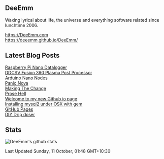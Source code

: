 ## DeeEmm

Waxing lyrical about life, the universe and everything software related since lunchtime 2006.

https://DeeEmm.com  
https://deeemm.github.io/DeeEmm/

## Latest Blog Posts

[Raspberry Pi Nano Datalogger](https:&#x2F;&#x2F;deeemm.com&#x2F;general&#x2F;2020&#x2F;09&#x2F;30&#x2F;Raspberry-Pi-Nano-datalogger.html)  
          [DDCSV Fusion 360 Plasma Post Processor](https:&#x2F;&#x2F;deeemm.com&#x2F;general&#x2F;2020&#x2F;09&#x2F;30&#x2F;ddcsv-fusion360-plasma-post-processor.html)  
          [Arduino Nano Nodes](https:&#x2F;&#x2F;deeemm.com&#x2F;general&#x2F;2020&#x2F;09&#x2F;30&#x2F;arduino-nano-nodes.html)  
          [Panic Nova](https:&#x2F;&#x2F;deeemm.com&#x2F;general&#x2F;2020&#x2F;09&#x2F;28&#x2F;panic-nova.html)  
          [Making The Change](https:&#x2F;&#x2F;deeemm.com&#x2F;general&#x2F;2020&#x2F;09&#x2F;28&#x2F;making-the-change.html)  
          [Prose Hell](https:&#x2F;&#x2F;deeemm.com&#x2F;general&#x2F;2020&#x2F;09&#x2F;28&#x2F;prose-hell.html)  
          [Welcome to my new Github io page](https:&#x2F;&#x2F;deeemm.com&#x2F;general&#x2F;2020&#x2F;09&#x2F;27&#x2F;my-new-github-io-page.html)  
          [Installing mysql2 under OSX with gem](https:&#x2F;&#x2F;deeemm.com&#x2F;general&#x2F;2020&#x2F;09&#x2F;25&#x2F;installing-mysql2-under-osx-with.html)  
          [GitHub Pages](https:&#x2F;&#x2F;deeemm.com&#x2F;general&#x2F;2020&#x2F;09&#x2F;25&#x2F;github-pages.html)  
          [DIY Drip doser](https:&#x2F;&#x2F;deeemm.com&#x2F;general&#x2F;2020&#x2F;09&#x2F;25&#x2F;diy-drip-doser.html)  
          


## Stats

![DeeEmm's github stats](https://github-readme-stats.vercel.app/api?username=DeeEmm)


Last Updated Sunday, 11 October, 01:48 GMT+10:30
